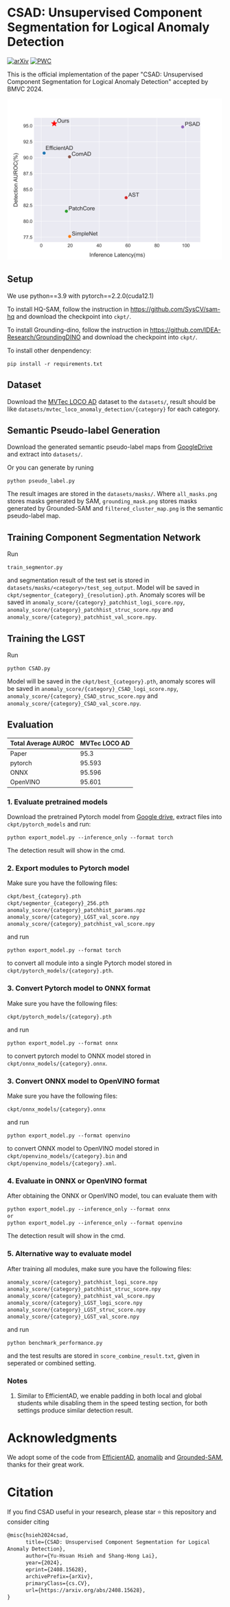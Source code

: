 # CSAD: Unsupervised Component Segmentation for Logical Anomaly Detection
 [![arXiv](https://img.shields.io/badge/arXiv-2408.15628-b31b1b.svg)](https://arxiv.org/abs/2408.15628) 
[![PWC](https://img.shields.io/endpoint.svg?url=https://paperswithcode.com/badge/csad-unsupervised-component-segmentation-for/anomaly-detection-on-mvtec-loco-ad)](https://paperswithcode.com/sota/anomaly-detection-on-mvtec-loco-ad?p=csad-unsupervised-component-segmentation-for)


This is the official implementation of the paper "CSAD: Unsupervised Component Segmentation for Logical Anomaly Detection" accepted by BMVC 2024.

<img src="./benchmark_speed.svg" width=500>


## Setup
We use python==3.9 with pytorch==2.2.0(cuda12.1)

To install HQ-SAM, follow the instruction in https://github.com/SysCV/sam-hq and download the checkpoint into `ckpt/`.

To install Grounding-dino, follow the instruction in https://github.com/IDEA-Research/GroundingDINO and download the checkpoint into `ckpt/`.

To install other denpendency:
```
pip install -r requirements.txt
```

## Dataset
Download the [MVTec LOCO AD](https://www.mvtec.com/company/research/datasets/mvtec-loco) dataset to the `datasets/`, result should be like `datasets/mvtec_loco_anomaly_detection/{category}` for each category.

## Semantic Pseudo-label Generation
Download the generated semantic pseudo-label maps from [GoogleDrive](https://drive.google.com/file/d/16C2C_Zitl04lnb07giXI30X0HK2TPKDA/view?usp=sharing) and extract into `datasets/`.

Or you can generate by runing 
```
python pseudo_label.py
```

The result images are stored in the `datasets/masks/`. Where `all_masks.png` stores masks generated by SAM, `grounding_mask.png` stores masks generated by Grounded-SAM and `filtered_cluster_map.png` is the semantic pseudo-label map.

## Training Component Segmentation Network
Run 
```
train_segmentor.py
```
and segmentation result of the test set is stored in `datasets/masks/<category>/test_seg_output`. Model will be saved in `ckpt/segmentor_{category}_{resolution}.pth`.
Anomaly scores will be saved in `anomaly_score/{category}_patchhist_logi_score.npy`, `anomaly_score/{category}_patchhist_struc_score.npy` and `anomaly_score/{category}_patchhist_val_score.npy`.

## Training the LGST
Run
```
python CSAD.py
```
Model will be saved in the `ckpt/best_{category}.pth`, anomaly scores will be saved in `anomaly_score/{category}_CSAD_logi_score.npy`, `anomaly_score/{category}_CSAD_struc_score.npy` and `anomaly_score/{category}_CSAD_val_score.npy`.

## Evaluation

| Total Average AUROC | MVTec LOCO AD  | 
|-|-|
| Paper | 95.3 |   
| pytorch | 95.593 |
|ONNX| 95.596|
|OpenVINO| 95.601|

### 1. Evaluate pretrained models
Download the pretrained Pytorch model from [Google drive](https://drive.google.com/file/d/1ZvzjT62hOqFNkEPAHpREk0mVe7DviXAF/view?usp=sharing), extract files into `ckpt/pytorch_models` and run:

```
python export_model.py --inference_only --format torch
```
The detection result will show in the cmd.

### 2. Export modules to Pytorch model
Make sure you have the following files:

```
ckpt/best_{category}.pth
ckpt/segmentor_{category}_256.pth
anomaly_score/{category}_patchhist_params.npz
anomaly_score/{category}_LGST_val_score.npy
anomaly_score/{category}_patchhist_val_score.npy
```

and run
```
python export_model.py --format torch
```
to convert all module into a single Pytorch model stored in `ckpt/pytorch_models/{category}.pth`.

### 3. Convert Pytorch model to ONNX format
Make sure you have the following files:

```
ckpt/pytorch_models/{category}.pth
```

and run
```
python export_model.py --format onnx
```
to convert pytorch model to ONNX model stored in `ckpt/onnx_models/{category}.onnx`.

### 3. Convert ONNX model to OpenVINO format
Make sure you have the following files:

```
ckpt/onnx_models/{category}.onnx
```

and run
```
python export_model.py --format openvino
```
to convert ONNX model to OpenVINO model stored in `ckpt/openvino_models/{category}.bin` and `ckpt/openvino_models/{category}.xml`.

### 4. Evaluate in ONNX or OpenVINO format
After obtaining the ONNX or OpenVINO model, tou can evaluate them with
```
python export_model.py --inference_only --format onnx
or
python export_model.py --inference_only --format openvino
```
The detection result will show in the cmd.


### 5. Alternative way to evaluate model
After training all modules, make sure you have the following files:

```
anomaly_score/{category}_patchhist_logi_score.npy
anomaly_score/{category}_patchhist_struc_score.npy
anomaly_score/{category}_patchhist_val_score.npy
anomaly_score/{category}_LGST_logi_score.npy
anomaly_score/{category}_LGST_struc_score.npy
anomaly_score/{category}_LGST_val_score.npy
```

and run 
```
python benchmark_performance.py
```
and the test results are stored in `score_combine_result.txt`, given in seperated or combined setting.

### Notes
1. Similar to EfficientAD, we enable padding in both local and global students while disabling them in the speed testing section, for both settings produce similar detection result.

# Acknowledgments
We adopt some of the code from [EfficientAD](https://github.com/nelson1425/EfficientAD/tree/main), [anomalib](https://github.com/openvinotoolkit/anomalib) and [Grounded-SAM](https://github.com/IDEA-Research/Grounded-Segment-Anything/tree/main), thanks for their great work.

# Citation
If you find CSAD useful in your research, please star ⭐ this repository and consider citing
```
@misc{hsieh2024csad,
      title={CSAD: Unsupervised Component Segmentation for Logical Anomaly Detection}, 
      author={Yu-Hsuan Hsieh and Shang-Hong Lai},
      year={2024},
      eprint={2408.15628},
      archivePrefix={arXiv},
      primaryClass={cs.CV},
      url={https://arxiv.org/abs/2408.15628}, 
}
```
